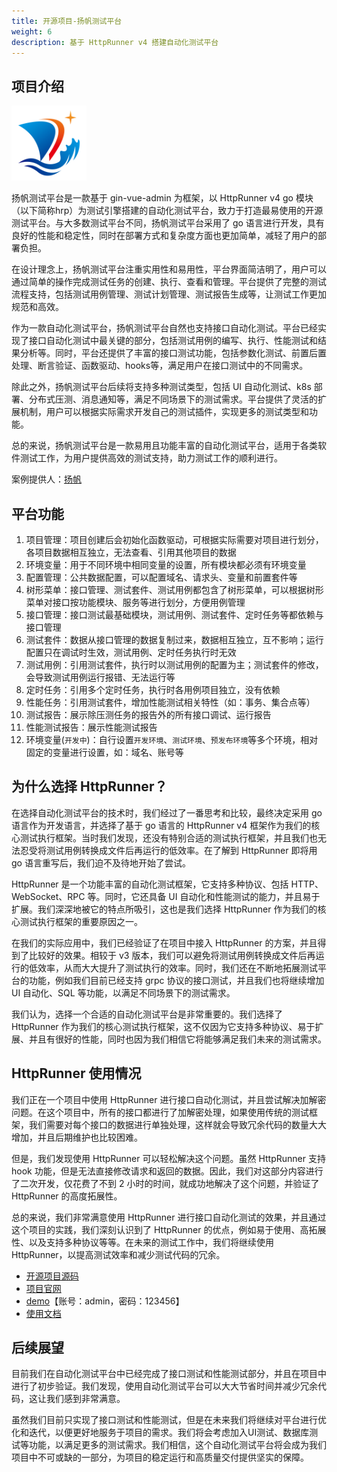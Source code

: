 ```yaml
---
title: 开源项目-扬帆测试平台
weight: 6
description: 基于 HttpRunner v4 搭建自动化测试平台
---
```


## 项目介绍

<img src="/image/logo/yangfan.png" title="扬帆自动化测试平台" width="120">

扬帆测试平台是一款基于 gin-vue-admin 为框架，以 HttpRunner v4 go 模块（以下简称hrp）为测试引擎搭建的自动化测试平台，致力于打造最易使用的开源测试平台。与大多数测试平台不同，扬帆测试平台采用了 go 语言进行开发，具有良好的性能和稳定性，同时在部署方式和复杂度方面也更加简单，减轻了用户的部署负担。

在设计理念上，扬帆测试平台注重实用性和易用性，平台界面简洁明了，用户可以通过简单的操作完成测试任务的创建、执行、查看和管理。平台提供了完整的测试流程支持，包括测试用例管理、测试计划管理、测试报告生成等，让测试工作更加规范和高效。

作为一款自动化测试平台，扬帆测试平台自然也支持接口自动化测试。平台已经实现了接口自动化测试中最关键的部分，包括测试用例的编写、执行、性能测试和结果分析等。同时，平台还提供了丰富的接口测试功能，包括参数化测试、前置后置处理、断言验证、函数驱动、hooks等，满足用户在接口测试中的不同需求。

除此之外，扬帆测试平台后续将支持多种测试类型，包括 UI 自动化测试、k8s 部署、分布式压测、消息通知等，满足不同场景下的测试需求。平台提供了灵活的扩展机制，用户可以根据实际需求开发自己的测试插件，实现更多的测试类型和功能。

总的来说，扬帆测试平台是一款易用且功能丰富的自动化测试平台，适用于各类软件测试工作，为用户提供高效的测试支持，助力测试工作的顺利进行。

案例提供人：[扬帆](https://gitee.com/test-instructor/yangfan)

## 平台功能

1. 项目管理：项目创建后会初始化函数驱动，可根据实际需要对项目进行划分，各项目数据相互独立，无法查看、引用其他项目的数据
2. 环境变量：用于不同环境中相同变量的设置，所有模块都必须有环境变量
3. 配置管理：公共数据配置，可以配置域名、请求头、变量和前置套件等
4. 树形菜单：接口管理、测试套件、测试用例都包含了树形菜单，可以根据树形菜单对接口按功能模块、服务等进行划分，方便用例管理
5. 接口管理：接口测试最基础模块，测试用例、测试套件、定时任务等都依赖与接口管理
6. 测试套件：数据从接口管理的数据复制过来，数据相互独立，互不影响；运行配置只在调试时生效，测试用例、定时任务执行时无效
7. 测试用例：引用测试套件，执行时以测试用例的配置为主；测试套件的修改，会导致测试用例运行报错、无法运行等
8. 定时任务：引用多个定时任务，执行时各用例项目独立，没有依赖
9. 性能任务：引用测试套件，增加性能测试相关特性（如：事务、集合点等）
10. 测试报告：展示除压测任务的报告外的所有接口调试、运行报告
11. 性能测试报告：展示性能测试报告
12. 环境变量(`开发中`)：自行设置`开发环境`、`测试环境`、`预发布环境`等多个环境，相对固定的变量进行设置，如：域名、账号等

## 为什么选择 HttpRunner？

在选择自动化测试平台的技术时，我们经过了一番思考和比较，最终决定采用 go 语言作为开发语言，并选择了基于 go 语言的 HttpRunner v4 框架作为我们的核心测试执行框架。当时我们发现，还没有特别合适的测试执行框架，并且我们也无法忍受将测试用例转换成文件后再运行的低效率。在了解到 HttpRunner 即将用 go 语言重写后，我们迫不及待地开始了尝试。

HttpRunner 是一个功能丰富的自动化测试框架，它支持多种协议、包括 HTTP、WebSocket、RPC 等。同时，它还具备 UI 自动化和性能测试的能力，并且易于扩展。我们深深地被它的特点所吸引，这也是我们选择 HttpRunner 作为我们的核心测试执行框架的重要原因之一。

在我们的实际应用中，我们已经验证了在项目中接入 HttpRunner 的方案，并且得到了比较好的效果。相较于 v3 版本，我们可以避免将测试用例转换成文件后再运行的低效率，从而大大提升了测试执行的效率。同时，我们还在不断地拓展测试平台的功能，例如我们目前已经支持 grpc 协议的接口测试，并且我们也将继续增加 UI 自动化、SQL 等功能，以满足不同场景下的测试需求。

我们认为，选择一个合适的自动化测试平台是非常重要的。我们选择了 HttpRunner 作为我们的核心测试执行框架，这不仅因为它支持多种协议、易于扩展、并且有很好的性能，同时也因为我们相信它将能够满足我们未来的测试需求。

## HttpRunner 使用情况

我们正在一个项目中使用 HttpRunner 进行接口自动化测试，并且尝试解决加解密问题。在这个项目中，所有的接口都进行了加解密处理，如果使用传统的测试框架，我们需要对每个接口的数据进行单独处理，这样就会导致冗余代码的数量大大增加，并且后期维护也比较困难。

但是，我们发现使用 HttpRunner 可以轻松解决这个问题。虽然 HttpRunner 支持 hook 功能，但是无法直接修改请求和返回的数据。因此，我们对这部分内容进行了二次开发，仅花费了不到 2 小时的时间，就成功地解决了这个问题，并验证了 HttpRunner 的高度拓展性。

总的来说，我们非常满意使用 HttpRunner 进行接口自动化测试的效果，并且通过这个项目的实践，我们深刻认识到了 HttpRunner 的优点，例如易于使用、高拓展性、以及支持多种协议等等。在未来的测试工作中，我们将继续使用 HttpRunner，以提高测试效率和减少测试代码的冗余。

- [开源项目源码](https://gitee.com/test-instructor/yangfan)
- [项目官网](http://www.yangfan.gd.cn/)
- [demo](http://82.157.150.119:8080/)【账号：admin，密码：123456】
- [使用文档](https://blog.csdn.net/weixin_46616730/article/details/128473359)

## 后续展望

目前我们在自动化测试平台中已经完成了接口测试和性能测试部分，并且在项目中进行了初步验证。我们发现，使用自动化测试平台可以大大节省时间并减少冗余代码，这让我们感到非常满意。

虽然我们目前只实现了接口测试和性能测试，但是在未来我们将继续对平台进行优化和迭代，以便更好地服务于项目的需求。我们将会考虑加入UI测试、数据库测试等功能，以满足更多的测试需求。我们相信，这个自动化测试平台将会成为我们项目中不可或缺的一部分，为项目的稳定运行和高质量交付提供坚实的保障。

